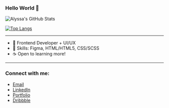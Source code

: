 ### Hello World 👋

![Alyssa's GitHub Stats](https://github-readme-stats.vercel.app/api?username=abtoast&hide=stars,contribs)

[![Top Langs](https://github-readme-stats.vercel.app/api/top-langs/?username=abtoast&layout=compact)](https://github.com/abtoast/github-readme-stats)

---

- 🌱 Frontend Developer + UI/UX
- 🧰 Skills: Figma, HTML/HTML5, CSS/SCSS
- ☕ Open to learning more!

---

### Connect with me:
- [Email](mailto:alymaebenipayo@gmail.com)
- [LinkedIn](https://www.linkedin.com/in/alyssabenipayo/)
- [Portfolio](https://alyssabenipayo.github.io/)
- [Dribbble](https://dribbble.com/abtoast)


